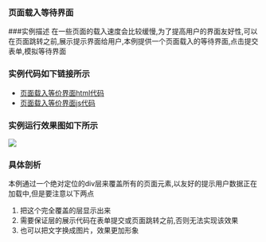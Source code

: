 ### 页面载入等待界面

###实例描述
在一些页面的载入速度会比较缓慢,为了提高用户的界面友好性,可以在页面跳转之前,展示提示界面给用户,本例提供一个页面载入的等待界面,点击提交表单,模拟等待界面

### 实例代码如下链接所示
* [页面载入等价界面html代码](页面载入等待界面.html)
* [页面载入等价界面js代码](js/页面载入等待界面.js)

### 实例运行效果图如下所示
![](http://i.imgur.com/zZAHTDv.gif)

### 具体剖析
本例通过一个绝对定位的div层来覆盖所有的页面元素,以友好的提示用户数据正在加载中,但是要注意以下两点
1. 把这个完全覆盖的层显示出来
2. 需要保证层的展示代码在表单提交或页面跳转之前,否则无法实现该效果
3. 也可以把文字换成图片，效果更加形象

